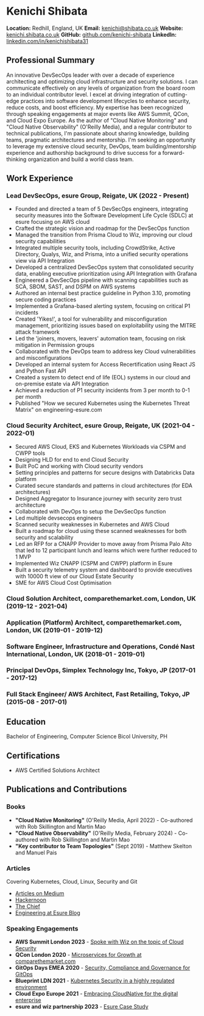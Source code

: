 # Kenichi Shibata

**Location:** Redhill, England, UK
**Email:** kenichi@shibata.co.uk
**Website:** [kenichi.shibata.co.uk](http://kenichi.shibata.co.uk)
**GitHub:** [github.com/kenichi-shibata](https://github.com/kenichi-shibata)
**LinkedIn:** [linkedin.com/in/kenichishibata31](https://www.linkedin.com/in/kenichishibata31)


## Professional Summary

An innovative DevSecOps leader with over a decade of experience architecting and optimizing cloud infrastructure and security solutions. I can communicate effectively on any levels of organization from the board room to an individual contributor level. I excel at driving integration of cutting-edge practices into software development lifecycles to enhance security, reduce costs, and boost efficiency. My expertise has been recognized through speaking engagements at major events like AWS Summit, QCon, and Cloud Expo Europe. As the author of "Cloud Native Monitoring" and "Cloud Native Observability" (O'Reilly Media), and a regular contributor to technical publications, I'm passionate about sharing knowledge, building teams, pragmatic architectures and mentorship. I'm seeking an opportunity to leverage my extensive cloud security, DevOps, team building/mentorship experience and authorship background to drive success for a forward-thinking organization and build a world class team.

## Work Experience

### Lead DevSecOps, esure Group, Reigate, UK (2022 - Present)

- Founded and directed a team of 5 DevSecOps engineers, integrating security measures into the Software Development Life Cycle (SDLC) at esure focusing on AWS cloud
- Crafted the strategic vision and roadmap for the DevSecOps function
- Managed the transition from Prisma Cloud to Wiz, improving our cloud security capabilities
- Integrated multiple security tools, including CrowdStrike, Active Directory, Qualys, Wiz, and Prisma, into a unified security operations view via API Integration
- Developed a centralized DevSecOps system that consolidated security data, enabling executive prioritization using API Integration with Grafana
- Engineered a DevSecOps pipeline with scanning capabilities such as SCA, SBOM, SAST, and DSPM on AWS systems
- Authored an internal best practice guideline in Python 3.10, promoting secure coding practices
- Implemented a Grafana-based alerting system, focusing on critical P1 incidents
- Created 'Yikes!', a tool for vulnerability and misconfiguration management, prioritizing issues based on exploitability using the MITRE attack framework
- Led the 'joiners, movers, leavers' automation team, focusing on risk mitigation in Permission groups
- Collaborated with the DevOps team to address key Cloud vulnerabilities and misconfigurations
- Developed an internal system for Access Recertification using React JS and Python Fast API
- Created a system to detect end of life (EOL) systems in our cloud and on-premise estate via API Integration
- Achieved a reduction of P1 security incidents from 3 per month to 0-1 per month
- Published "How we secured Kubernetes using the Kubernetes Threat Matrix" on engineering-esure.com

### Cloud Security Architect, esure Group, Reigate, UK (2021-04 - 2022-01)

- Secured AWS Cloud, EKS and Kubernetes Workloads via CSPM and CWPP tools
- Designing HLD for end to end Cloud Security
- Built PoC and working with Cloud security vendors
- Setting principles and patterns for secure designs with Databricks Data platform
- Curated secure standards and patterns in cloud architectures (for EDA architectures)
- Designed Aggregator to Insurance journey with security zero trust architecture
- Collaborated with DevOps to setup the DevSecOps function
- Led multiple devsecops engineers
- Scanned security weaknesses in Kubernetes and AWS Cloud
- Built a roadmap for cloud using these scanned weaknesses for both security and scalability
- Led an RFP for a CNAPP Provider to move away from Prisma Palo Alto that led to 12 participant lunch and learns which were further reduced to 1 MVP
- Implemented Wiz CNAPP (CSPM and CWPP) platform in Esure
- Built a security telemetry system and dashboard to provide executives with 10000 ft view of our Cloud Estate Security
- SME for AWS Cloud Cost Optimisation

### Cloud Solution Architect, comparethemarket.com, London, UK (2019-12 - 2021-04)


### Application (Platform) Architect, comparethemarket.com, London, UK (2019-01 - 2019-12)


### Software Engineer, Infrastructure and Operations, Condé Nast International, London, UK (2018-01 - 2019-01)


### Principal DevOps, Simplex Technology Inc, Tokyo, JP (2017-01 - 2017-12)


### Full Stack Engineer/ AWS Architect, Fast Retailing, Tokyo, JP (2015-08 - 2017-01)



## Education

Bachelor of Engineering, Computer Science
Bicol University, PH

## Certifications

- AWS Certified Solutions Architect

## Publications and Contributions

### Books
- **"Cloud Native Monitoring"** (O'Reilly Media, April 2022) - Co-authored with Rob Skillington and Martin Mao
- **"Cloud Native Observability"** (O'Reilly Media, February 2024) - Co-authored with Rob Skillington and Martin Mao
- **"Key contributor to Team Topologies"** (Sept 2019) - Matthew Skelton and Manuel Pais

### Articles
Covering Kubernetes, Cloud, Linux, Security and Git

- [Articles on Medium](https://kenichishibata.medium.com)
- [Hackernoon](https://hackernoon.com/u/kenichishibata)
- [The Chief](http://thechief.io/c/kenichishibata/)
- [Engineering at Esure Blog](https://www.engineering-esure.com/post/how-we-secured-kubernetes-using-the-kubernetes-threat-matrix)

### Speaking Engagements

- **AWS Summit London 2023** - [Spoke with Wiz on the topic of Cloud Security](https://www.linkedin.com/posts/kenichishibata31_aws-london-activity-7065306289945341952-0aPt)
- **QCon London 2020** - [Microservices for Growth at comparethemarket.com](https://archive.qconlondon.com/london2020/presentation/microservices-growth-compare-market)
- **GitOps Days EMEA 2020** - [Security, Compliance and Governance for GitOps](https://www.youtube.com/watch?v=zYnnThcFQhI)
- **Blueprint LDN 2021** - [Kubernetes Security in a highly regulated environment](https://www.youtube.com/watch?v=HPqgJf6Y3Yg)
- **Cloud Expo Europe 2021** - [Embracing CloudNative for the digital enterprise](https://www.mohaghighi.com/blog/devops-live-2021)
- **esure and wiz partnership 2023** - [Esure Case Study](https://www.wiz.io/customers/esure)

